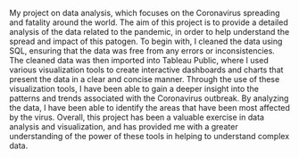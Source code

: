 My project on data analysis, which focuses on the Coronavirus spreading and fatality around the world. The aim of this project is to provide a detailed analysis of the data related to the pandemic, in order to help understand the spread and impact of this patogen.
To begin with, I cleaned the data using SQL, ensuring that the data was free from any errors or inconsistencies. The cleaned data was then imported into Tableau Public, where I used various visualization tools to create interactive dashboards and charts that present the data in a clear and concise manner.
Through the use of these visualization tools, I have been able to gain a deeper insight into the patterns and trends associated with the Coronavirus outbreak. By analyzing the data, I have been able to identify the areas that have been most affected by the virus.
Overall, this project has been a valuable exercise in data analysis and visualization, and has provided me with a greater understanding of the power of these tools in helping to understand complex data.
